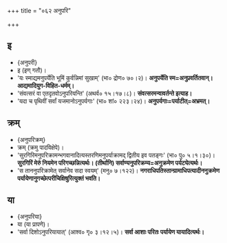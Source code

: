 +++
title = "०६२ अनुपरि"

+++

## इ
- {अनुपरी}
- इ (इण् गतौ)।
- 'यः स्माद्यमनुपर्येति भूमिं कुर्वन्निमां सुखाम्' (भा० द्रोण० ७०।२)। **अनुपर्येति स्म=अनुप्रवर्तितवान्। आद्यमादियुग-विहित-धर्मम्।**
- 'संवत्सरं वा एतदृतवोऽनुपरियन्ति' (अथर्व० १५।१७।८)। **संवत्सरमन्वावर्तन्ते इत्याह।**
- 'यदा च पृथिवीं सर्वां यजमानोऽनुपर्यगाः' (भा० शां० २२३।२४)। **अनुपर्यगाः=पर्याटीत्=अभ्रमत्।**

## क्रम्
- {अनुपरिक्रम्}
- क्रम् (क्रमु पादविक्षेपे)।
- 'सुरगिरिमनुपरिक्रामन्भगवानादित्यस्तरणिमनुपर्याक्रामद् द्वितीय इव पतङ्गः' (भा० पु० ५।१।३०)। **सुरगिरिं मेरुं नियमेन परिगच्छन्नित्यर्थः। (तीर्थानि) सर्वाण्यनुपरिक्रम्य=अनुक्रमेण पर्यट्येत्यर्थः।**
- 'स ताननुपरिक्रामेत् सर्वानेव सदा स्वयम्' (मनु० ७।१२२)। **नगराधिपतिस्तान्ग्रामाधिपत्यादीननुक्रमेण पर्यायेणानुगच्छेत्परीचिक्षिषुरित्युक्तं भवति।**

## या
- {अनुपरिया}
- या (या प्रापणे)।
- 'सर्वा दिशोऽनुपरियायात्' (आश्व० गृ० ३।१२।५)। **सर्वा आशाः परितः पर्यायेण यायादित्यर्थः।**
